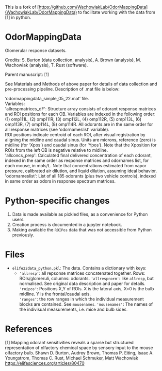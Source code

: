 This is a fork of [https://github.com/WachowiakLab/OdorMappingData](WachowiakLab/OdorMappingData) to facilitate working with the data from [1] in python. 

# OdorMappingData
Glomerular response datasets. 

Credits: S. Burton (data collection, analysis), A. Brown (analysis), M. Wachowiak (analysis), T. Rust (software).

Parent manuscript: [1]

See Materials and Methods of above paper for details of data collection and pre-processing pipeline. Description of .mat file is below:

‘odormappingdata_simple_05_22.mat’ file. <br/>
Variables:<br/>
	'allrespmatrices_dF': Structure array consists of odorant response matrices and ROI positions for each OB. Variables are indexed in the following order: (1) omp111L, (2) omp111R, (3) omp112L, (4) omp112R, (5) omp113L, (6) omp113R, (7) omp114L, (8) omp114R. All odorants are in the same order for all response matrices (see ‘odornameslist’ variable).<br/>
ROI positions indicate centroid of each ROI, after visual registration by aligning the midline and caudal sinus. Units are microns, reference (zero) is midline (for ‘Xpos’) and caudal sinus (for ‘Ypos’). Note that the Xposition for ROIs from the left OB is negative relative to midline.<br/>
	'allconcs_prep': Calculated final delivered concentration of each odorant, indexed in the same order as response matrices and odornames list, for each mouse, in mols/L. Note that concentrations estimated from vapor pressure, calibrated air dilution, and liquid dilution, assuming ideal behavior. <br/>
	'odornameslist': List of all 185 odorants (plus two vehicle controls), indexed in same order as odors in response spectrum matrices.<br/>

# Python-specific changes
1. Data is made available as pickled files, as a convenience for Python users.
2. Creation process is documented in a jupyter notebook.
3. Making available the `ROIPos` data that was not accessible from Python previously.

# Files
* `elife22data_python.pkl`: The data. Contains a dictionary with keys:
  * `'allresp'`: all repsonse matrices concatenated together. Rows: ROIs/glomeruli, columns: odorants. 
    `'allrespnorm'`: like `allresp`, but normalised. See original data description and paper for details. 
    `'roipos'`: Positions X,Y of ROIs. X is the lateral axis, X=0 is the bulb midline. Y is the frontal/caudal axis.  
    `'ranges'`: the row ranges in which the individual measurement blocks are contained. See `mousenames`.
    `'mousenames'`: The names of the indivisual measurements, i.e. mice and bulb sides. 


# References
[1] Mapping odorant sensitivities reveals a sparse but structured representation of olfactory chemical space by sensory input to the mouse olfactory bulb.
Shawn D. Burton, Audrey Brown, Thomas P. Eiting, Isaac A. Youngstrom, Thomas C. Rust, Michael Schmuker, Matt Wachowiak<br/> 
https://elifesciences.org/articles/80470
